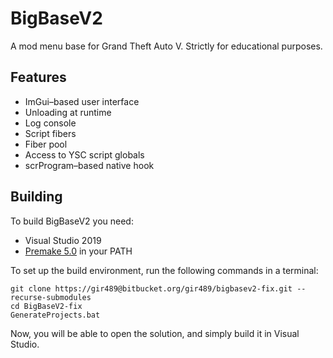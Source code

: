 # BigBaseV2
A mod menu base for Grand Theft Auto V.
Strictly for educational purposes.

## Features
* ImGui–based user interface
* Unloading at runtime
* Log console
* Script fibers
* Fiber pool
* Access to YSC script globals
* scrProgram–based native hook

## Building
To build BigBaseV2 you need:
* Visual Studio 2019
* [Premake 5.0](https://premake.github.io/download.html) in your PATH

To set up the build environment, run the following commands in a terminal:
```dos
git clone https://gir489@bitbucket.org/gir489/bigbasev2-fix.git --recurse-submodules
cd BigBaseV2-fix
GenerateProjects.bat
```
Now, you will be able to open the solution, and simply build it in Visual Studio.
